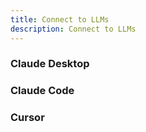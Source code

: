 ```yaml
---
title: Connect to LLMs
description: Connect to LLMs
---
```


### Claude Desktop

### Claude Code

### Cursor

